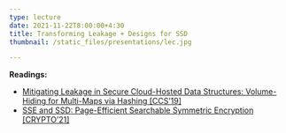 ```yaml
---
type: lecture
date: 2021-11-22T8:00:00+4:30
title: Transforming Leakage + Designs for SSD 
thumbnail: /static_files/presentations/lec.jpg

---
```

**Readings:**
- [Mitigating Leakage in Secure Cloud-Hosted Data Structures: Volume-Hiding for Multi-Maps via Hashing [CCS’19]](https://eprint.iacr.org/2019/1292.pdf)
- [SSE and SSD: Page-Efficient Searchable Symmetric Encryption [CRYPTO’21]](https://eprint.iacr.org/2021/716.pdf)
